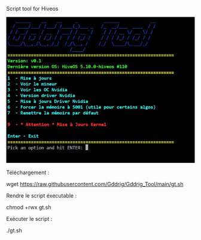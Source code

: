 Script tool for Hiveos

![alt text](https://github.com/Gddrig/Gddrig_Tool/blob/main/Capture.JPG)

Téléchargement :

wget https://raw.githubusercontent.com/Gddrig/Gddrig_Tool/main/gt.sh

Rendre le script éxecutable :

chmod +rwx gt.sh

Exécuter le script :

./gt.sh

